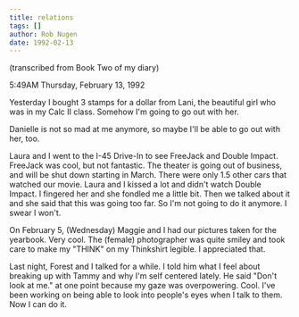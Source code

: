 ```yaml
---
title: relations
tags: []
author: Rob Nugen
date: 1992-02-13
---
```


<p class=note>(transcribed from Book Two of my diary)</p>

<p class=date>5:49AM Thursday, February 13, 1992</p>

<p>Yesterday I bought 3 stamps for a dollar from Lani, the beautiful
girl who was in my Calc II class.  Somehow I'm going to go out with
her.

<p>Danielle is not so mad at me anymore, so maybe I'll be able to go
out with her, too.

<p>Laura and I went to the I-45 Drive-In to see FreeJack and Double
Impact.  FreeJack was cool, but not fantastic.  The theater is going
out of business, and will be shut down starting in March.  There were
only 1.5 other cars that watched our movie.  Laura and I kissed a lot
and didn't watch Double Impact.  I fingered her and she fondled me a
little bit.  Then we talked about it and she said that this was going
too far.  So I'm not going to do it anymore.  I swear I won't.

<p>On February 5, (Wednesday) Maggie and I had our pictures taken for
the yearbook.  Very cool.  The (female) photographer was quite smiley
and took care to make my "THINK" on my Thinkshirt legible.  I
appreciated that.

<p>Last night, Forest and I talked for a while.  I told him what I
feel about breaking up with Tammy and why I'm self centered lately.
He said "Don't look at me." at one point because my gaze was
overpowering.  Cool.  I've been working on being able to look into
people's eyes when I talk to them.  Now I can do it.
